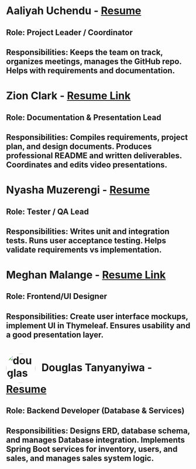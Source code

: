 # Aaliyah Uchendu - [Resume](./project-plan/resumes/Aaliyah_Resume/)  
## Role: Project Leader / Coordinator
## Responsibilities: Keeps the team on track, organizes meetings, manages the GitHub repo. Helps with requirements and documentation.


# Zion Clark - [Resume Link](./project-plan/resumes/Zion_Resume/)  
## Role: Documentation & Presentation Lead
## Responsibilities: Compiles requirements, project plan, and design documents. Produces professional README and written deliverables. Coordinates and edits video presentations.


# Nyasha Muzerengi - [Resume](./project-plan/resumes/Nyasha_Resume/)  
## Role: Tester / QA Lead
## Responsibilities: Writes unit and integration tests. Runs user acceptance testing. Helps validate requirements vs implementation.


# Meghan Malange - [Resume Link](./project-plan/resumes/Meghan_Resume/)  
## Role: Frontend/UI Designer
## Responsibilities: Create user interface mockups, implement UI in Thymeleaf. Ensures usability and a good presentation layer.


# <img src="../img/team-pictures/douglas.jpg" alt="douglas" width="80" height="80" style="border-radius:50%; vertical-align:middle; margin-right:10px;"/> Douglas Tanyanyiwa - [Resume](./project-plan/resumes/Douglas_Resume/)  
## Role: Backend Developer (Database & Services)
## Responsibilities: Designs ERD, database schema, and manages Database integration. Implements Spring Boot services for inventory, users, and sales, and manages sales system logic.










